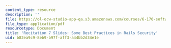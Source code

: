 ```yaml
---
content_type: resource
description: ''
file: https://ol-ocw-studio-app-qa.s3.amazonaws.com/courses/6-170-software-studio-spring-2013/b82ea9c98eb9b97faff3a44bb2d34e1e_MIT6_170S13_rec7-RailsSecs.pdf
file_type: application/pdf
resourcetype: Document
title: 'Recitation 7 Slides: Some Best Practices in Rails Security'
uid: b82ea9c9-8eb9-b97f-aff3-a44bb2d34e1e
---
```

